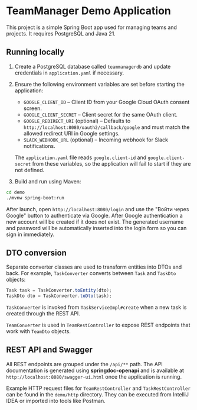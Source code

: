 # TeamManager Demo Application

This project is a simple Spring Boot app used for managing teams and projects. It requires PostgreSQL and Java 21.

## Running locally

1. Create a PostgreSQL database called `teammanagerdb` and update credentials in `application.yaml` if necessary.
2. Ensure the following environment variables are set before starting the application:
   - `GOOGLE_CLIENT_ID` – Client ID from your Google Cloud OAuth consent screen.
   - `GOOGLE_CLIENT_SECRET` – Client secret for the same OAuth client.
   - `GOOGLE_REDIRECT_URI` (optional) – Defaults to `http://localhost:8080/oauth2/callback/google` and must match the allowed redirect URI in Google settings.
   - `SLACK_WEBHOOK_URL` (optional) – Incoming webhook for Slack notifications.

   The `application.yaml` file reads `google.client-id` and `google.client-secret` from these variables, so the application will fail to start if they are not defined.


3. Build and run using Maven:

```bash
cd demo
./mvnw spring-boot:run
```

After launch, open `http://localhost:8080/login` and use the "Войти через Google" button to authenticate via Google.
After Google authentication a new account will be created if it does not exist. The generated username and password will be automatically inserted into the login form so you can sign in immediately.



## DTO conversion

Separate converter classes are used to transform entities into DTOs and back. For example, `TaskConverter` converts between `Task` and `TaskDto` objects:

```java
Task task = TaskConverter.toEntity(dto);
TaskDto dto = TaskConverter.toDto(task);
```

`TaskConverter` is invoked from `TaskServiceImpl#create` when a new task is created through the REST API.

`TeamConverter` is used in `TeamRestController` to expose REST endpoints that work with `TeamDto` objects.

## REST API and Swagger

All REST endpoints are grouped under the `/api/**` path. The API documentation
is generated using **springdoc-openapi** and is available at
`http://localhost:8080/swagger-ui.html` once the application is running.

Example HTTP request files for `TeamRestController` and `TaskRestController` can
be found in the `demo/http` directory. They can be executed from IntelliJ IDEA
or imported into tools like Postman.
